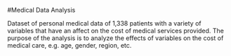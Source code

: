 #Medical Data Analysis

Dataset of personal medical data of 1,338 patients with a variety of variables that have an affect on the cost of medical services provided. The purpose of the analysis is to analyze the effects of variables on the cost of medical care, e.g. age, gender, region, etc.
